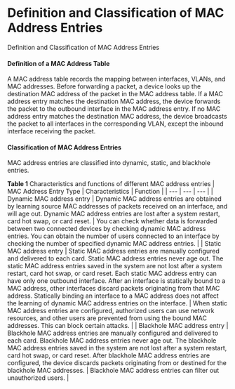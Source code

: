 Definition and Classification of MAC Address Entries
====================================================

Definition and Classification of MAC Address Entries

#### Definition of a MAC Address Table

A MAC address table records the mapping between interfaces, VLANs, and MAC addresses. Before forwarding a packet, a device looks up the destination MAC address of the packet in the MAC address table. If a MAC address entry matches the destination MAC address, the device forwards the packet to the outbound interface in the MAC address entry. If no MAC address entry matches the destination MAC address, the device broadcasts the packet to all interfaces in the corresponding VLAN, except the inbound interface receiving the packet.


#### Classification of MAC Address Entries

MAC address entries are classified into dynamic, static, and blackhole entries.

**Table 1** Characteristics and functions of different MAC address entries
| MAC Address Entry Type | Characteristics | Function |
| --- | --- | --- |
| Dynamic MAC address entry | Dynamic MAC address entries are obtained by learning source MAC addresses of packets received on an interface, and will age out.  Dynamic MAC address entries are lost after a system restart, card hot swap, or card reset. | You can check whether data is forwarded between two connected devices by checking dynamic MAC address entries.  You can obtain the number of users connected to an interface by checking the number of specified dynamic MAC address entries. |
| Static MAC address entry | Static MAC address entries are manually configured and delivered to each card. Static MAC address entries never age out.  The static MAC address entries saved in the system are not lost after a system restart, card hot swap, or card reset.  Each static MAC address entry can have only one outbound interface.  After an interface is statically bound to a MAC address, other interfaces discard packets originating from that MAC address.  Statically binding an interface to a MAC address does not affect the learning of dynamic MAC address entries on the interface. | When static MAC address entries are configured, authorized users can use network resources, and other users are prevented from using the bound MAC addresses. This can block certain attacks. |
| Blackhole MAC address entry | Blackhole MAC address entries are manually configured and delivered to each card. Blackhole MAC address entries never age out.  The blackhole MAC address entries saved in the system are not lost after a system restart, card hot swap, or card reset.  After blackhole MAC address entries are configured, the device discards packets originating from or destined for the blackhole MAC addresses. | Blackhole MAC address entries can filter out unauthorized users. |